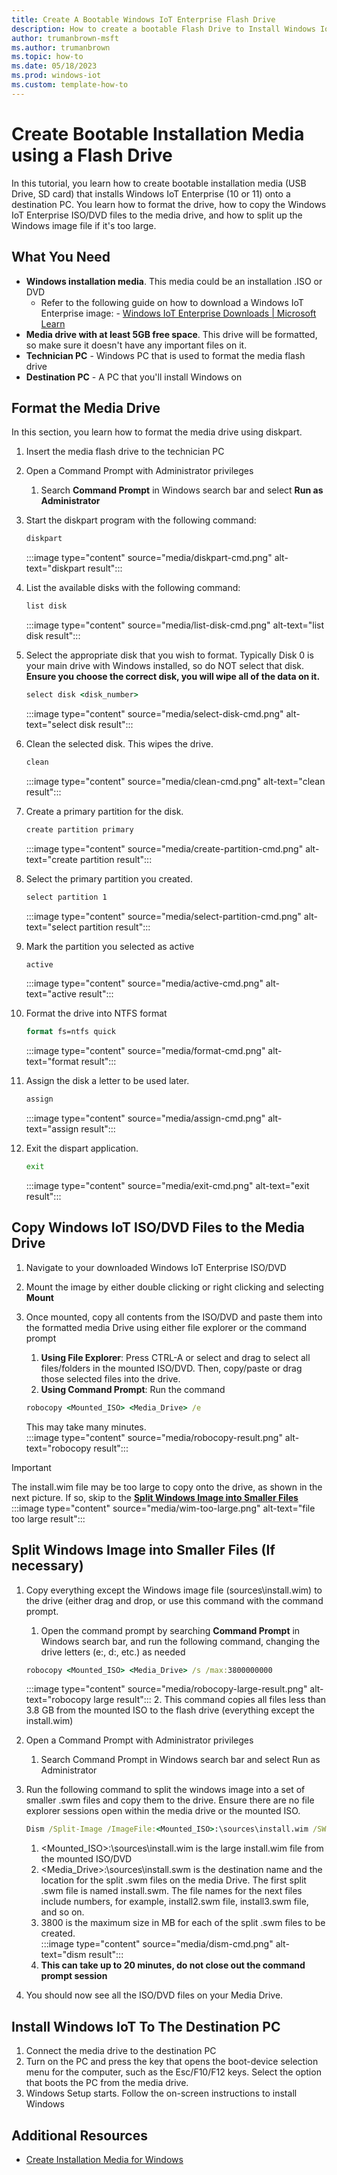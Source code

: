 ```yaml
---
title: Create A Bootable Windows IoT Enterprise Flash Drive  
description: How to create a bootable Flash Drive to Install Windows IoT Enterprise on a PC 
author: trumanbrown-msft 
ms.author: trumanbrown
ms.topic: how-to 
ms.date: 05/18/2023
ms.prod: windows-iot 
ms.custom: template-how-to 
---
```


# Create Bootable Installation Media using a Flash Drive

In this tutorial, you learn how to create bootable installation media (USB Drive, SD card) that installs Windows IoT Enterprise (10 or 11) onto a destination PC. You learn how to format the drive, how to copy the Windows IoT Enterprise ISO/DVD files to the media drive, and how to split up the Windows image file if it's too large.

## What You Need

- **Windows installation media**. This media could be an installation .ISO or DVD
  - Refer to the following guide on how to download a Windows IoT Enterprise image:
        - [Windows IoT Enterprise Downloads | Microsoft Learn](https://learn.microsoft.com/windows/iot/iot-enterprise/downloads)
- **Media drive with at least 5GB free space**. This drive will be formatted, so make sure it doesn't have any important files on it.
- **Technician PC** - Windows PC that is used to format the media flash drive
- **Destination PC** - A PC that you'll install Windows on

## Format the Media Drive

In this section, you learn how to format the media drive using diskpart.  

1. Insert the media flash drive to the technician PC
2. Open a Command Prompt with Administrator privileges  
   1. Search **Command Prompt** in Windows search bar and select **Run as Administrator**

3. Start the diskpart program with the following command:

    ```cmd
    diskpart
    ```

    :::image type="content" source="media/diskpart-cmd.png" alt-text="diskpart result":::

4. List the available disks with the following command:

    ```cmd
    list disk
    ```

    :::image type="content" source="media/list-disk-cmd.png" alt-text="list disk result":::

5. Select the appropriate disk that you wish to format. Typically Disk 0 is your main drive with Windows installed, so do NOT select that disk. **Ensure you choose the correct disk, you will wipe all of the data on it.**

    ```cmd
    select disk <disk_number>
    ```

    :::image type="content" source="media/select-disk-cmd.png" alt-text="select disk result":::

6. Clean the selected disk. This wipes the drive.

    ```cmd
    clean
    ```

    :::image type="content" source="media/clean-cmd.png" alt-text="clean result":::

7. Create a primary partition for the disk.

    ```cmd
    create partition primary
    ```

    :::image type="content" source="media/create-partition-cmd.png" alt-text="create partition result":::

8. Select the primary partition you created.

    ```cmd
    select partition 1
    ```

    :::image type="content" source="media/select-partition-cmd.png" alt-text="select partition result":::

9. Mark the partition you selected as active

    ```cmd
    active
    ```

    :::image type="content" source="media/active-cmd.png" alt-text="active result":::

10. Format the drive into NTFS format

    ```cmd
    format fs=ntfs quick
    ```

    :::image type="content" source="media/format-cmd.png" alt-text="format result":::

11. Assign the disk a letter to be used later.

    ```cmd
    assign
    ```

    :::image type="content" source="media/assign-cmd.png" alt-text="assign result":::

12. Exit the dispart application.

    ```cmd
    exit
    ```

    :::image type="content" source="media/exit-cmd.png" alt-text="exit result":::

## Copy Windows IoT ISO/DVD Files to the Media Drive

1. Navigate to your downloaded Windows IoT Enterprise ISO/DVD
1. Mount the image by either double clicking or right clicking and selecting **Mount**
1. Once mounted, copy all contents from the ISO/DVD and paste them into the formatted media Drive using either file explorer or the command prompt
    1. **Using File Explorer**: Press CTRL-A or select and drag to select all files/folders in the mounted ISO/DVD. Then, copy/paste or drag those selected files into the drive.
    2. **Using Command Prompt**: Run the command

    ```cmd
    robocopy <Mounted_ISO> <Media_Drive> /e
    ```  

    This may take many minutes.  
    :::image type="content" source="media/robocopy-result.png" alt-text="robocopy result":::

> [!IMPORTANT]
> The install.wim file may be too large to copy onto the drive, as shown in the next picture. If so, skip to the [**Split Windows Image into Smaller Files**](#split-windows-image-into-smaller-files-if-necessary)
> :::image type="content" source="media/wim-too-large.png" alt-text="file too large result":::

## Split Windows Image into Smaller Files (If necessary)

1. Copy everything except the Windows image file (sources\install.wim) to the drive (either drag and drop, or use this command with the command prompt.
    1. Open the command prompt by searching **Command Prompt** in Windows search bar, and run the following command, changing the drive letters (e:, d:, etc.) as needed

    ```cmd
    robocopy <Mounted_ISO> <Media_Drive> /s /max:3800000000
    ```

    :::image type="content" source="media/robocopy-large-result.png" alt-text="robocopy large result":::
    2. This command copies all files less than 3.8 GB from the mounted ISO to the flash drive (everything except the install.wim)
2. Open a Command Prompt with Administrator privileges
    1. Search Command Prompt in Windows search bar and select Run as Administrator
3. Run the following command to split the windows image into a set of smaller .swm files and copy them to the drive. Ensure there are no file explorer sessions open within the media drive or the mounted ISO.

    ```cmd
    Dism /Split-Image /ImageFile:<Mounted_ISO>:\sources\install.wim /SWMFile:<Media_Drive>:\sources\install.swm /FileSize:3800
    ```

     1. \<Mounted_ISO\>:\sources\install.wim is the large install.wim file from the mounted ISO/DVD
     2. \<Media_Drive\>:\sources\install.swm is the destination name and the location for the split .swm files on the media Drive. The first split .swm file is named install.swm. The file names for the next files include numbers, for example, install2.swm file, install3.swm file, and so on.
     3. 3800 is the maximum size in MB for each of the split .swm files to be created.  
     :::image type="content" source="media/dism-cmd.png" alt-text="dism result":::
     4. **This can take up to 20 minutes, do not close out the command prompt session**
4. You should now see all the ISO/DVD files on your Media Drive.

## Install Windows IoT To The Destination PC

1. Connect the media drive to the destination PC
2. Turn on the PC and press the key that opens the boot-device selection menu for the computer, such as the Esc/F10/F12 keys. Select the option that boots the PC from the media drive.
3. Windows Setup starts. Follow the on-screen instructions to install Windows

## Additional Resources

- [Create Installation Media for Windows](https://support.microsoft.com/en-us/windows/create-installation-media-for-windows-99a58364-8c02-206f-aa6f-40c3b507420d)
